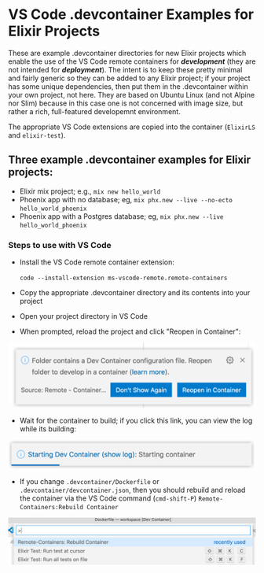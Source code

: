 # VS Code .devcontainer Examples for Elixir Projects

These are example .devcontainer directories for new Elixir projects which enable the use of the VS Code remote containers
for ***development*** (they are not intended for ***deployment***). The intent is to keep these pretty minimal and fairly 
generic so they can be added to any Elixir project; if your project has some unique dependencies, then put them in 
the .devcontainer within your own project, not here.  They are based on Ubuntu Linux (and not Alpine nor Slim) because 
in this case one is not concerned with image size, but rather a rich, full-featured developemnt environment.

The appropriate VS Code extensions are copied into the container (`ElixirLS` and `elixir-test`).

## Three example .devcontainer examples for Elixir projects:

- Elixir mix project; e.g., `mix new hello_world`
- Phoenix app with no database; eg, `mix phx.new --live --no-ecto hello_world_phoenix`
- Phoenix app with a Postgres database; eg, `mix phx.new --live hello_world_phoenix`

### Steps to use with VS Code

- Install the VS Code remote container extension:

    `code --install-extension ms-vscode-remote.remote-containers`

- Copy the appropriate .devcontainer directory and its contents into your project

- Open your project directory in VS Code

- When prompted, reload the project and click "Reopen in Container":

![](./images/VS%20Code%20dialogue.png)

- Wait for the container to build; if you click this link, you can view the log
  while its building:
  
![](./images/show%20logs.png)
  
- If you change `.devcontainer/Dockerfile` or `.devcontainer/devcontainer.json`, then
  you should rebuild and reload the container via the VS Code command (`cmd-shift-P`)
  `Remote-Containers:Rebuild Container`
  
![](./images/Rebuild%20Container.png)
  